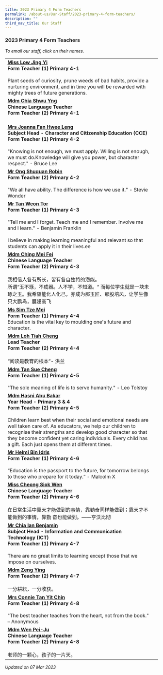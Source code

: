 ```yaml
---
title: 2023 Primary 4 Form Teachers
permalink: /about-us/Our-Staff/2023-primary-4-form-teachers/
description: ""
third_nav_title: Our Staff
---
```

### 2023 Primary 4 Form Teachers

*To email our staff, click on their names.*

|  |  |
|---|---|
 [**Miss Low Jing Yi**](mailto:low_jing_yi@moe.edu.sg)<br>**Form Teacher (1) Primary 4-1**<br><br>Plant seeds of curiosity, prune weeds of bad habits, provide a nurturing environment, and in time you will be rewarded with mighty trees of future generations. |
[**Mdm Chia Shwu Yng**](mailto:ong_lay_san@moe.edu.sg)<br>**Chinese Language Teacher<br>Form Teacher (2) Primary 4-1**<br><br> |
 [**Mrs Joanna Fan Hwee Leng**](mailto:toh_hwee_leng_joanna@moe.edu.sg)<br>**Subject Head - Character and Citizenship Education (CCE)<br>Form Teacher (1) Primary 4-2**<br><br>"Knowing is not enough, we must apply. Willing is not enough, we must do.Knowledge will give you power, but character respect." - Bruce Lee |
 [**Mr Ong Shuquan Robin**](mailto:ong_shuquan_robin@moe.edu.sg)<br>**Form Teacher (2) Primary 4-2**<br><br>"We all have ability. The difference is how we use it." - Stevie Wonder |
 [**Mr Tan Weon Tor**](mailto:tan_weon_tor@moe.edu.sg)   <br>**Form Teacher (1) Primary 4-3**<br><br>"Tell me and I forget. Teach me and I remember. Involve me and I learn." - Benjamin Franklin<br><br>I believe in making learning meaningful and relevant so that students can apply it in their lives.ee  |
[**Mdm Ching Mei Fei**](mailto:ching_mei_fei@moe.edu.sg)<br>**Chinese Language Teacher<br>Form Teacher (2) Primary 4-3**<br><br>我相信人各有所长，皆有各自独特的潜能。<br>所谓“玉不琢，不成器。人不学，不知道。“ 而每位学生就是一块未琢之玉。我希望能化人化己，亦成为那玉匠、那股培风，让学生像只大鹏鸟，展翅高飞 |
[**Ms Sim Tze Mei**](mailto:sim_tze_mei@moe.edu.sg)<br>**Form Teacher (1) Primary 4-4**<br>Education is the vital key to moulding one's future and character.   |
[**Mdm Loh Tiah Cheng**](mailto:loh_tiah_cheng@moe.edu.sg)<br>**Lead Teacher<br>Form Teacher (2) Primary 4-4**<br><br>“阅读是教育的根本”- 洪兰 |
 [**Mdm Tan Sue Cheng**](mailto:tan_sue_cheng@moe.edu.sg)<br>**Form Teacher (1) Primary 4-5**<br><br>"The sole meaning of life is to serve humanity." - Leo Tolstoy  |
[**Mdm Hasni Abu Bakar**](mailto:hasni_abu_bakar@moe.edu.sg)<br>**Year Head - Primary 3 &amp; 4<br>Form Teacher (2) Primary 4-5**<br><br>Children learn best when their social and emotional needs are well taken care of. As educators, we help our children to recognise their strengths and develop good character so that they become confident yet caring individuals. Every child has a gift. Each just opens them at different times.   |
[**Mr Helmi Bin Idris**](mailto:helmi_b_idris@moe.edu.sg)<br>**Form Teacher (1) Primary 4-6**<br><br>“Education is the passport to the future, for tomorrow belongs to those who prepare for it today.” - Malcolm X |
 [**Miss Cheong Siok Wen**](mailto:cheong_siok_wen@moe.edu.sg)<br>**Chinese Language Teacher<br>Form Teacher (2) Primary 4-6**<br><br>在日常生活中靠天才能做到的事情，靠勤奋同样能做到；靠天才不能做到的事情，靠勤 奋也能做到。——亨沃比彻  |
 [**Mr Chia Ian Benjamin**](mailto:benjamin_chia@moe.edu.sg)<br>**Subject Head - Information and Communication Technology (ICT)<br>Form Teacher (1) Primary 4-7**<br><br>There are no great limits to learning except those that we impose on ourselves. |
 [**Mdm Zeng Ying**](mailto:zeng_ying_a@moe.edu.sg)<br>**Form Teacher (2) Primary 4-7**<br><br>一分耕耘，一分收获。 |
[**Mrs Connie Tan Yit Chin**](mailto:ho_yit_chin_connie@moe.edu.sg)<br>**Form Teacher (1) Primary 4-8**  <br> <br>"The best teacher teaches from the heart, not from the book." – Anonymous  |
[**Mdm Wen Pei-Ju**](mailto:wen_pei_ju@moe.edu.sg)<br>**Chinese Language Teacher<br>Form Teacher (2) Primary 4-8** <br><br>老师的一颗心，孩子的一片天。 |

*Updated on 07 Mar 2023*